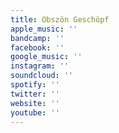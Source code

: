 ```yaml
---
title: Obszön Geschöpf
apple_music: ''
bandcamp: ''
facebook: ''
google_music: ''
instagram: ''
soundcloud: ''
spotify: ''
twitter: ''
website: ''
youtube: ''
---
```

